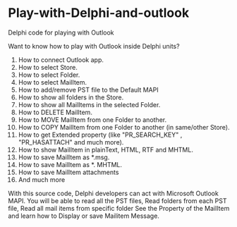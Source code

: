 # Play-with-Delphi-and-outlook
Delphi code for playing with Outlook

Want to know how to play with Outlook inside Delphi units?

1. How to connect Outlook app.
2. How to select Store.
3. How to select Folder.
4. How to select MailItem.
5. How to add/remove PST file to the Default MAPI
6. How to show all folders in the Store.
7. How to show all MailItems in the selected Folder.
8. How to DELETE MailItem.
9. How to MOVE MailItem from one Folder to another.
10. How to COPY MailItem from one Folder to another (in same/other Store).
11. How to get Extended property (like "PR_SEARCH_KEY" , "PR_HASATTACH" and much more).
12. How to show MailItem in plainText, HTML, RTF and MHTML.
13. How to save MailItem as *.msg.
14. How to save MailItem as *. MHTML.
15. How to save MailItem attachments
16. And much more

With this source code, Delphi developers can act with Microsoft Outlook MAPI.
You will be able to read all the PST files,
Read folders from each PST file,
Read all mail items from specific folder
See the Property of the MailItem
and learn how to Display or save Mailitem Message.
